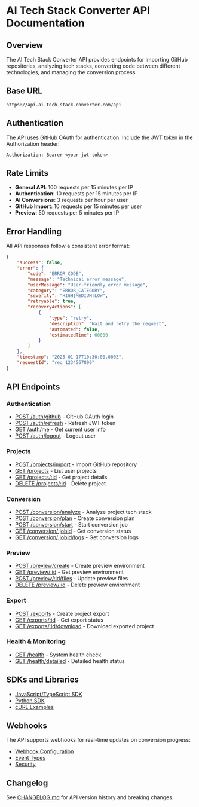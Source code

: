 # AI Tech Stack Converter API Documentation

## Overview

The AI Tech Stack Converter API provides endpoints for importing GitHub repositories, analyzing tech stacks, converting code between different technologies, and managing the conversion process.

## Base URL

```
https://api.ai-tech-stack-converter.com/api
```

## Authentication

The API uses GitHub OAuth for authentication. Include the JWT token in the Authorization header:

```
Authorization: Bearer <your-jwt-token>
```

## Rate Limits

- **General API**: 100 requests per 15 minutes per IP
- **Authentication**: 10 requests per 15 minutes per IP
- **AI Conversions**: 3 requests per hour per user
- **GitHub Import**: 10 requests per 15 minutes per user
- **Preview**: 50 requests per 5 minutes per IP

## Error Handling

All API responses follow a consistent error format:

```json
{
	"success": false,
	"error": {
		"code": "ERROR_CODE",
		"message": "Technical error message",
		"userMessage": "User-friendly error message",
		"category": "ERROR_CATEGORY",
		"severity": "HIGH|MEDIUM|LOW",
		"retryable": true,
		"recoveryActions": [
			{
				"type": "retry",
				"description": "Wait and retry the request",
				"automated": false,
				"estimatedTime": 60000
			}
		]
	},
	"timestamp": "2025-01-17T10:30:00.000Z",
	"requestId": "req_1234567890"
}
```

## API Endpoints

### Authentication

- [POST /auth/github](./auth.md#github-login) - GitHub OAuth login
- [POST /auth/refresh](./auth.md#refresh-token) - Refresh JWT token
- [GET /auth/me](./auth.md#get-user) - Get current user info
- [POST /auth/logout](./auth.md#logout) - Logout user

### Projects

- [POST /projects/import](./projects.md#import-repository) - Import GitHub repository
- [GET /projects](./projects.md#list-projects) - List user projects
- [GET /projects/:id](./projects.md#get-project) - Get project details
- [DELETE /projects/:id](./projects.md#delete-project) - Delete project

### Conversion

- [POST /conversion/analyze](./conversion.md#analyze-project) - Analyze project tech stack
- [POST /conversion/plan](./conversion.md#create-plan) - Create conversion plan
- [POST /conversion/start](./conversion.md#start-conversion) - Start conversion job
- [GET /conversion/:jobId](./conversion.md#get-job-status) - Get conversion status
- [GET /conversion/:jobId/logs](./conversion.md#get-logs) - Get conversion logs

### Preview

- [POST /preview/create](./preview.md#create-environment) - Create preview environment
- [GET /preview/:id](./preview.md#get-environment) - Get preview environment
- [POST /preview/:id/files](./preview.md#update-files) - Update preview files
- [DELETE /preview/:id](./preview.md#delete-environment) - Delete preview environment

### Export

- [POST /exports](./exports.md#create-export) - Create project export
- [GET /exports/:id](./exports.md#get-export) - Get export status
- [GET /exports/:id/download](./exports.md#download-export) - Download exported project

### Health & Monitoring

- [GET /health](./health.md#health-check) - System health check
- [GET /health/detailed](./health.md#detailed-health) - Detailed health status

## SDKs and Libraries

- [JavaScript/TypeScript SDK](./sdks/javascript.md)
- [Python SDK](./sdks/python.md)
- [cURL Examples](./examples/curl.md)

## Webhooks

The API supports webhooks for real-time updates on conversion progress:

- [Webhook Configuration](./webhooks.md#configuration)
- [Event Types](./webhooks.md#events)
- [Security](./webhooks.md#security)

## Changelog

See [CHANGELOG.md](./CHANGELOG.md) for API version history and breaking changes.
